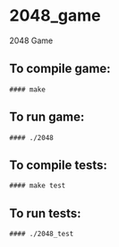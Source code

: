 # 2048_game
2048 Game

## To compile game:
    #### make

## To run game:
    #### ./2048

## To compile tests:
    #### make test

## To run tests:
    #### ./2048_test

